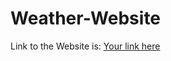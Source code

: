 # Weather-Website
Link to the Website is: [Your link here](https://kriti-raj.github.io/Weather-Website/)
